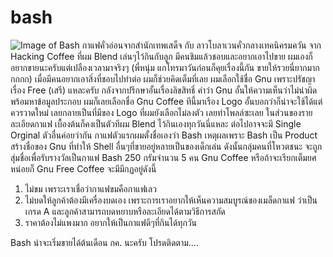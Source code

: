 # bash

![Image of Bash](https://ipfs.globalupload.io/QmdfeB7tTHYnd57s4i6ArqG3E8h2V38Vfppy4wceCxFws2)
กาแฟคั่วอ่อนจากสำนักเทพเสด็จ กับ ลาวโบลาเวนคั่วกลางเทคนิครมควัน จาก Hacking Coffee ที่ผม Blend เล่นๆไว้กินกับลูก มีคนชิมแล้วชอบและอยากเอาไปขาย ผมเองก็อยากขายนะครับแต่เปลืองเวลามาจริงๆ (พี่หนุ่ม แกโทรมาวันก่อนก็คุยเรื่องนี้กัน ขายให้รวยนี่ยากมากกกกก) เมื่อมีคนอยากเอาสิ่งที่ชอบไปทำต่อ ผมก็ช่วยคิดเต็มที่เลย ผมเลือกใช้ชื่อ Gnu เพราะปรัชญาเรื่อง Free (เสรี) แหละครับ กลังจากปรึกษาอั้นเรื่องลิขสิทธิ์ คำว่า Gnu อั้นให้ความเห็นว่าไม่น่าผิด พร้อมหาข้อมูลประกอบ ผมก็เลยเลือกชื่อ Gnu Coffee ทีนี้มาเรือง Logo อั้นบอกว่าก็น่าจะใช้ได้แต่ควรวาดใหม่ เลยกลายเป็นที่มีของ Logo ที่ผมยังเลือกไม่ลงตัว เลยทำโพลล์ซะเลย
ในส่วนของรายละเอียดกาแฟ เบื้องต้นก็คงเป็นตัวทีผม Blend ไว้กินเองทุกวันนี่แหละ ต่อไปอาจจะมี Single Orginal ตัวอื่นค่อยว่ากัน
กาแฟตัวแรกผมตั้งชื่อเองว่า Bash เหตุผลเพราะ Bash เป็น Product สร้างชื่อของ Gnu ที่ทำให้ Shell อื่นๆที่ขายอยู่หลายเป็นของเด็กเล่น ดังนั้นกลุ่มคนที่โหวตชนะ จะถูกสุ่มชื่อเพื่อรับรางวัลเป็นกาแฟ Bash 250 กรัมจำนวน 5 คน
Gnu Coffee หรือถ้าจะเรียกเต็มยศหน่อยก็ Gnu Free Coffee จะมีมีกฏอยู่ดังนี้
1. ไม่ขม เพราะเราเชื่อว่ากาแฟขมคือกาแฟเลว
2. ไม่บดให้ลูกค้าต้องมีเครื่องบดเอง เพราะการเราอยากให้เห็นความสมบูรณ์ของเมล็ดกาแฟ ว่าเป็นเกรด A และลูกค้าสามารถบดหยาบหรือละเอียดได้ตามวิธีการสกัด
3. ราคาต้องไม่แพงมาก อยากให้เป็นกาแฟดีๆที่กินได้ทุกวัน

Bash น่าจะเริ่มขายได้ต้นเดือน กค. นะครับ โปรดติดตาม....
